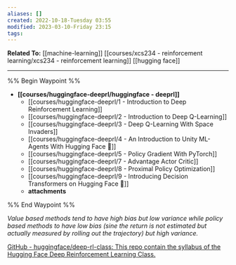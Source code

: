 ```yaml
---
aliases: []
created: 2022-10-18-Tuesday 03:55
modified: 2023-03-10-Friday 23:15
tags: 
---
```


**Related To:**
[[machine-learning]]
[[courses/xcs234 - reinforcement learning/xcs234 - reinforcement learning]]
[[hugging face]]

---

%% Begin Waypoint %%
- **[[courses/huggingface-deeprl/huggingface - deeprl]]**
	- [[courses/huggingface-deeprl/1 - Introduction to Deep Reinforcement Learning]]
	- [[courses/huggingface-deeprl/2 - Introduction to Deep Q-Learning]]
	- [[courses/huggingface-deeprl/3 - Deep Q-Learning With Space Invaders]]
	- [[courses/huggingface-deeprl/4 - An Introduction to Unity ML-Agents With Hugging Face 🤗]]
	- [[courses/huggingface-deeprl/5 - Policy Gradient With PyTorch]]
	- [[courses/huggingface-deeprl/7 - Advantage Actor Critic]]
	- [[courses/huggingface-deeprl/8 - Proximal Policy Optimization]]
	- [[courses/huggingface-deeprl/9 - Introducing Decision Transformers on Hugging Face 🤗]]
	- **attachments**


%% End Waypoint %%

*Value based methods tend to have high bias but low variance while policy based methods to have low bias (sine the return is not estimated but actually measured by rolling out the trajectory) but high variance.*

[GitHub - huggingface/deep-rl-class: This repo contain the syllabus of the Hugging Face Deep Reinforcement Learning Class.](https://github.com/huggingface/deep-rl-class)
